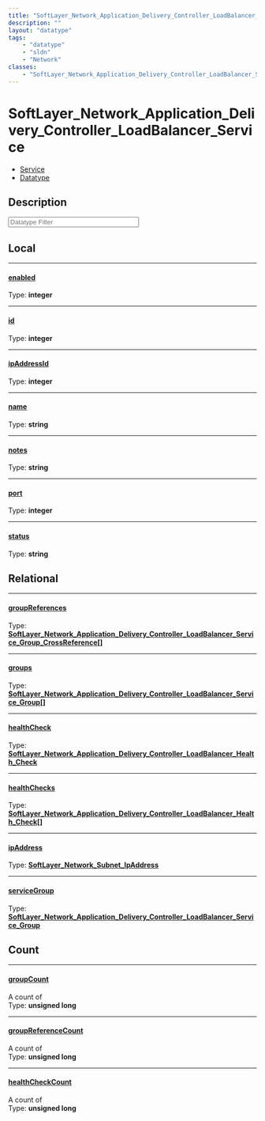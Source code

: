 ```yaml
---
title: "SoftLayer_Network_Application_Delivery_Controller_LoadBalancer_Service"
description: ""
layout: "datatype"
tags:
    - "datatype"
    - "sldn"
    - "Network"
classes:
    - "SoftLayer_Network_Application_Delivery_Controller_LoadBalancer_Service"
---
```


# SoftLayer_Network_Application_Delivery_Controller_LoadBalancer_Service
<div id='service-datatype'>
    <ul id='sldn-reference-tabs'>
    <li id='service'> <a href='/reference/services/SoftLayer_Network_Application_Delivery_Controller_LoadBalancer_Service' >Service</a></li>    <li id='datatype'> <a href='/reference/datatypes/SoftLayer_Network_Application_Delivery_Controller_LoadBalancer_Service' >Datatype</a></li>
    </ul>
</div>

## Description 








<!-- Filer BEGIN -->
<div class="view-filters">
        <div class="clearfix">
            <div class="search-input-box">
                <input placeholder="Datatype Filter" onkeyup="titleSearch(inputId='prop-input', divId='properties', elementClass='prop-row')" 
                    type="text" id="prop-input" value="" size="30" maxlength="128" class="form-text">
            </div>
        </div>
</div>
<!-- Filer END -->

<div id="properties" class="content">
<div id="localProperties" class="prop-content" >

## Local
<div class="prop-row">

-----
[enabled]: #enabled
#### [enabled]
  
<span class="type-label">Type: </span>**integer**  



</div>
<div class="prop-row">

-----
[id]: #id
#### [id]
  
<span class="type-label">Type: </span>**integer**  



</div>
<div class="prop-row">

-----
[ipAddressId]: #ipaddressid
#### [ipAddressId]
  
<span class="type-label">Type: </span>**integer**  



</div>
<div class="prop-row">

-----
[name]: #name
#### [name]
  
<span class="type-label">Type: </span>**string**  



</div>
<div class="prop-row">

-----
[notes]: #notes
#### [notes]
  
<span class="type-label">Type: </span>**string**  



</div>
<div class="prop-row">

-----
[port]: #port
#### [port]
  
<span class="type-label">Type: </span>**integer**  



</div>
<div class="prop-row">

-----
[status]: #status
#### [status]
  
<span class="type-label">Type: </span>**string**  



</div>
</div>
<!-- LOCAL PROPERTY END -->

<div id="relationalProperties"  class="prop-content" >

## Relational
<div class="prop-row">

-----
[groupReferences]: #groupreferences
#### [groupReferences]
  
<span class="type-label">Type: </span>**<a href='/reference/datatypes/SoftLayer_Network_Application_Delivery_Controller_LoadBalancer_Service_Group_CrossReference'>SoftLayer_Network_Application_Delivery_Controller_LoadBalancer_Service_Group_CrossReference[] </a>**  



</div>
<div class="prop-row">

-----
[groups]: #groups
#### [groups]
  
<span class="type-label">Type: </span>**<a href='/reference/datatypes/SoftLayer_Network_Application_Delivery_Controller_LoadBalancer_Service_Group'>SoftLayer_Network_Application_Delivery_Controller_LoadBalancer_Service_Group[] </a>**  



</div>
<div class="prop-row">

-----
[healthCheck]: #healthcheck
#### [healthCheck]
  
<span class="type-label">Type: </span>**<a href='/reference/datatypes/SoftLayer_Network_Application_Delivery_Controller_LoadBalancer_Health_Check'>SoftLayer_Network_Application_Delivery_Controller_LoadBalancer_Health_Check </a>**  



</div>
<div class="prop-row">

-----
[healthChecks]: #healthchecks
#### [healthChecks]
  
<span class="type-label">Type: </span>**<a href='/reference/datatypes/SoftLayer_Network_Application_Delivery_Controller_LoadBalancer_Health_Check'>SoftLayer_Network_Application_Delivery_Controller_LoadBalancer_Health_Check[] </a>**  



</div>
<div class="prop-row">

-----
[ipAddress]: #ipaddress
#### [ipAddress]
  
<span class="type-label">Type: </span>**<a href='/reference/datatypes/SoftLayer_Network_Subnet_IpAddress'>SoftLayer_Network_Subnet_IpAddress </a>**  



</div>
<div class="prop-row">

-----
[serviceGroup]: #servicegroup
#### [serviceGroup]
  
<span class="type-label">Type: </span>**<a href='/reference/datatypes/SoftLayer_Network_Application_Delivery_Controller_LoadBalancer_Service_Group'>SoftLayer_Network_Application_Delivery_Controller_LoadBalancer_Service_Group </a>**  



</div>

## Count
<div class="prop-row">

-----
[groupCount]: #groupcount
#### [groupCount]
A count of    
<span class="type-label">Type: </span>**unsigned long**  



</div>
<div class="prop-row">

-----
[groupReferenceCount]: #groupreferencecount
#### [groupReferenceCount]
A count of    
<span class="type-label">Type: </span>**unsigned long**  



</div>
<div class="prop-row">

-----
[healthCheckCount]: #healthcheckcount
#### [healthCheckCount]
A count of    
<span class="type-label">Type: </span>**unsigned long**  



</div>
</div>


